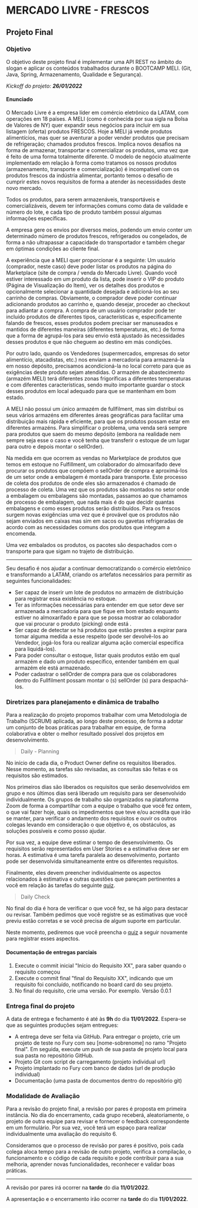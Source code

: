 # MERCADO LIVRE - FRESCOS
## Projeto Final
### Objetivo
O objetivo deste projeto final é implementar uma API REST no âmbito do slogan e aplicar
os conteúdos trabalhados durante o BOOTCAMP MELI. (Git, Java, Spring, Armazenamento,
Qualidade e Segurança).

_Kickoff do projeto:_ ***26/01/2022***

#### Enunciado
O Mercado Livre é a empresa líder em comércio eletrônico da LATAM, com operações
em 18 países. A MELI (como é conhecida por sua sigla na Bolsa de Valores de NY) quer
expandir seus negócios para incluir em sua listagem (oferta) produtos FRESCOS. Hoje a MELI
já vende produtos alimentícios, mas quer se aventurar a poder vender produtos que precisam
de refrigeração; chamados produtos frescos. Implica novos desafios na forma de armazenar,
transportar e comercializar os produtos, uma vez que é feito de uma forma totalmente
diferente. O modelo de negócio atualmente implementado em relação à forma como
tratamos os nossos produtos (armazenamento, transporte e comercialização) é incompatível
com os produtos frescos da indústria alimentar, portanto temos o desafio de cumprir estes
novos requisitos de forma a atender às necessidades deste novo mercado.

Todos os produtos, para serem armazenáveis, transportáveis e comercializáveis,
devem ter informações comuns como data de validade e número do lote, e cada tipo de
produto também possui algumas informações específicas.

A empresa gere os envios por diversos meios, podendo um envio conter um
determinado número de produtos frescos, refrigerados ou congelados, de forma a não
ultrapassar a capacidade do transportador e também chegar em óptimas condições ao
cliente final.

A experiência que a MELI quer proporcionar é a seguinte: Um usuário (comprador,
neste caso) deve poder listar os produtos na página do Marketplace (site de compra / venda
do Mercado Livre). Quando você estiver interessado em um produto da lista, pode inserir o
VIP do produto (Página de Visualização do Item), ver os detalhes dos produtos e
opcionalmente selecionar a quantidade desejada e adicioná-los ao seu carrinho de compras.
Obviamente, o comprador deve poder continuar adicionando produtos ao carrinho e, quando
desejar, proceder ao checkout para adiantar a compra. A compra de um usuário comprador
pode ter incluído produtos de diferentes tipos, características e, especificamente falando de
frescos, esses produtos podem precisar ser manuseados e mantidos de diferentes maneiras
(diferentes temperaturas, etc.) de forma que a forma de agrupá-los para seu envio está
ajustado às necessidades desses produtos e que não cheguem ao destino em más
condições.

Por outro lado, quando os Vendedores (supermercados, empresas do setor
alimentício, atacadistas, etc.) nos enviam a mercadoria para armazená-la em nosso depósito,
precisamos acondicioná-la no local correto para que as exigências deste produto sejam
atendidas. O armazém de abastecimento (armazém MELI) terá diferentes zonas frigoríficas a
diferentes temperaturas e com diferentes características, sendo muito importante guardar o
stock desses produtos em local adequado para que se mantenham em bom estado.

A MELI não possui um único armazém de fullfilment, mas sim distribui os seus vários
armazéns em diferentes áreas geográficas para facilitar uma distribuição mais rápida e
eficiente, para que os produtos possam estar em diferentes armazéns. Para simplificar o
problema, uma venda será sempre para produtos que saem do mesmo depósito (embora na
realidade nem sempre seja esse o caso e você tenha que transferir o estoque de um lugar
para outro e depois montar o sellOrder).

Na medida em que ocorrem as vendas no Marketplace de produtos que temos em
estoque no Fulfillment, um colaborador do almoxarifado deve procurar os produtos que
compõem o sellOrder de compra e aproximá-los de um setor onde a embalagem é montada
para transporte. Este processo de coleta dos produtos de onde eles são armazenados é
chamado de processo de coleta. Uma vez que os produtos são montados no setor onde a
embalagem ou embalagens são montadas, passamos ao que chamamos de processo de
embalagem, que nada mais é do que decidir quantas embalagens e como esses produtos
serão distribuídos. Para os frescos surgem novas exigências uma vez que é provável que os
produtos não sejam enviados em caixas mas sim em sacos ou gavetas refrigeradas de
acordo com as necessidades comuns dos produtos que integram a encomenda.

Uma vez embalados os produtos, os pacotes são despachados com o transporte para
que sigam no trajeto de distribuição.

---
Seu desafio é nos ajudar a continuar democratizando o comércio eletrônico e transformando
a LATAM, criando os artefatos necessários para permitir as seguintes funcionalidades:

* Ser capaz de inserir um lote de produtos no armazém de distribuição para registrar
  essa existência no estoque.
* Ter as informações necessárias para entender em que setor deve ser armazenada a
  mercadoria para que fique em bom estado enquanto estiver no almoxarifado e para
  que se possa mostrar ao colaborador que vai procurar o produto (picking) onde está .
* Ser capaz de detectar se há produtos que estão prestes a expirar para tomar alguma
  medida a esse respeito (pode ser devolvê-los ao Vendedor, jogá-los fora ou realizar
  alguma ação comercial específica para liquidá-los).
* Para poder consultar o estoque, listar quais produtos estão em qual armazém e dado
  um produto específico, entender também em qual armazém ele está armazenado.
* Poder cadastrar o sellOrder de compra para que os colaboradores dentro do Fullfilment
  possam montar o (s) sellOrder (s) para despachá-los.

### Diretrizes para planejamento e dinâmica de trabalho
Para a realização do projeto propomos trabalhar com uma Metodologia de Trabalho
(SCRUM) aplicada, ao longo deste processo, de forma a adotar um conjunto de boas
práticas para trabalhar em equipe, de forma colaborativa e obter o melhor resultado
possível dos projetos em desenvolvimento.

> Daily - Planning

No início de cada dia, o Product Owner define os requisitos liberados. Nesse
momento, as tarefas são revisadas, as consultas são feitas e os requisitos são
estimados.

Nos primeiros dias são liberados os requisitos que serão desenvolvidos em grupo e
nos últimos dias será liberado um requisito para ser desenvolvido individualmente.
Os grupos de trabalho são organizados na plataforma Zoom de forma a compartilhar
com a equipe o trabalho que você fez ontem, o que vai fazer hoje, quais os
impedimentos que teve e/ou acredita que irão se manter, para verificar o andamento
dos requisitos e ouvir os outros colegas levando em consideração o que objetivo é,
os obstáculos, as soluções possíveis e como posso ajudar.

Por sua vez, a equipe deve estimar o tempo de desenvolvimento. Os requisitos serão
representados em User Stories e a estimativa deve ser em horas. A estimativa é uma
tarefa paralela ao desenvolvimento, portanto pode ser desenvolvida simultaneamente
entre os diferentes requisitos.

Finalmente, eles devem preencher individualmente os aspectos relacionados à
estimativa e outras questões que pareçam pertinentes a você em relação às tarefas
do seguinte [quiz][quiz].

> Daily Check

No final do dia é hora de verificar o que você fez, se há algo para destacar ou revisar.
Também pedimos que você registre se as estimativas que você previu estão corretas
e se você precisa de algum suporte em particular.

Neste momento, pediremos que você preencha o [quiz][quiz] a seguir novamente para
registrar esses aspectos.

#### Documentação de entregas parciais
1. Execute o commit inicial "Início do Requisito XX", para saber quando o
   requisito começou
2. Execute o commit final "final do Requisito XX", indicando que um requisito foi
   concluído, notificando no board card do seu projeto.
3. No final do requisito, crie uma versão. Por exemplo. Versão 0.0.1

### Entrega final do projeto
A data de entrega e fechamento é até às **9h** do dia **11/01/2022**. Espera-se que as
seguintes produções sejam entregues:

* A entrega deve ser feita via GitHub. Para entregar o projeto, crie um projeto de
  teste no Fury com seu [nome-sobrenome] no ramo "Projeto final". Em seguida,
  execute um push de sua pasta de projeto local para sua pasta no repositório
  GitHub.
* Projeto Git com script de carregamento (projeto individual url)
* Projeto implantado no Fury com banco de dados (url de produção individual)
* Documentação (uma pasta de documentos dentro do repositório git)

### Modalidade de Avaliação
Para a revisão do projeto final, a revisão por pares é proposta em primeira instância.
No dia do encerramento, cada grupo receberá, aleatoriamente, o projeto de outra
equipe para revisar e fornecer o feedback correspondente em um formulário. Por sua
vez, você terá um espaço para realizar individualmente uma avaliação do requisito 6.

Consideramos que o processo de revisão por pares é positivo, pois cada colega aloca
tempo para a revisão de outro projeto, verifica a compilação, o funcionamento e o
código de cada requisito e pode contribuir para a sua melhoria, aprender novas
funcionalidades, reconhecer e validar boas práticas.

---
A revisão por pares irá ocorrer na **tarde** do dia **11/01/2022**.

A apresentação e o encerramento irão ocorrer na **tarde** do dia **11/01/2022**.

[quiz]:https://docs.google.com/forms/d/e/1FAIpQLSdGWccmuJYbr38p5k5iXs6Jqd6szjVDSh2GnrYUh4GuLX_-dw/viewform